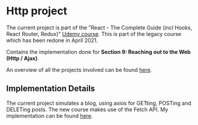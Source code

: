 # Http project

The current project is part of the "React - The Complete Guide (incl Hooks, React Router, Redux)" [Udemy course](https://www.udemy.com/course/react-the-complete-guide-incl-redux/). This is part of the legacy course which has been redone in April 2021.

Contains the implementation done for **Section 9: Reaching out to the Web (Http / Ajax)**.

An overview of all the projects involved can be found [here](../../..).

## Implementation Details

The current project simulates a blog, using axios for GETting, POSTing and DELETing posts. The new course makes use of the Fetch API. My implementation can be found [here](https://github.com/mariamihai/udemy-react-overview).
